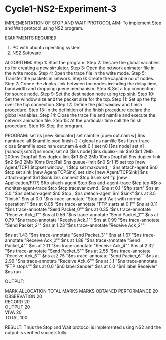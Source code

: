 # Cycle1-NS2-Experiment-3
IMPLEMENTATION OF STOP AND WAIT PROTOCOL
AIM:
To implement Stop and Wait protocol using NS2 program.

EQUIPMENTS REQUIRED:
1.	PC with ubuntu operating system
2.	NS2 Software

ALGORITHM:
Step 1: Start the program.
Step 2: Declare the global variables ns for creating a new simulator. Step 3: Open the network animator file in the write mode.
Step 4: Open the trace file in the write mode. Step 5: Transfer the packets in network.
Step 6: Create the capable no of nodes.
Step 7: Create the duplex-link between the nodes including the delay time, bandwidth and dropping queue mechanism.
Step 8: Set a tcp connection for source node. Step 9: Set the destination node using tcp sink.
Step 10: Set the window size and the packet size for the tcp. Step 11: Set up the ftp over the tcp connection.
Step 12: Define the plot window and finish procedure.
Step 13: In the definition of the finish procedure declare the global variables. Step 14: Close the trace file and namfile and execute the network animation file. Step 15: At the particular time call the finish procedure.
Step 16: Stop the program.
 
PROGRAM:
set ns [new Simulator]
set namfile [open out.nam w]
$ns namtrace-all $namfile proc finish {}
{
global ns namfile
$ns flush-trace close $namfile
exec nam out.nam & exit 0
}
set n0 [$ns node] set n1 [$ns node] set n2 [$ns node] set n3 [$ns node]
$ns duplex-link $n0 $n1 2Mb 200ms DropTail
$ns duplex-link $n1 $n2 2Mb 10ms DropTail
$ns duplex-link $n2 $n3 2Mb 10ms DropTail
$ns queue-limit $n0 $n1 15 set tcp [new Agent/TCP]
$tcpset window_ 1
$tcp set maxcwnd_ 1
$ns attach-agent $n0 $tcp
set sink [new Agent/TCPSink] set sink [new Agent/TCPSink]
$ns attach-agent $n1 $sink
$ns connect $tcp $sink
set ftp [new Application/FTP]
$ftp attach-agent $tcp
$ns add-agent-trace $tcp tcp #$ns moniter-agent-trace $tcp
$tcp tracevar cwnd_
$ns at 0.1 "$ftp start"
$ns at 3.0 "$ns detach-agent $n0 $tcp ; $ns detach-agent $n1 $sink"
$ns at 3.5 "finish"
$ns at 0.0 "$ns trace-annotate \"Stop and Wait with normal operation\""
$ns at 0.05 "$ns trace-annotate \"FTP starts at 0.1\""
$ns at 0.11 "$ns trace-annotate \"Send Packet_0\""
$ns at 0.35 "$ns trace-annotate \"Receive Ack_0\""
$ns at 0.56 "$ns trace-annotate \"Send Packet_1\""
$ns at 0.79 "$ns trace-annotate \"Receive Ack_1\""
$ns at 0.99 "$ns trace-annotate \"Send Packet_2\""
$ns at 1.23 "$ns trace-annotate \"Receive Ack_2\""
 
$ns at 1.43 "$ns trace-annotate \"Send Packet_3\""
$ns at 1.67 "$ns trace-annotate \"Receive Ack_3\""
$ns at 1.88 "$ns trace-annotate \"Send Packet_4\""
$ns at 2.11 "$ns trace-annotate \"Receive Ack_4\""
$ns at 2.32 "$ns trace-annotate \"Send Packet_5\""
$ns at 2.55 "$ns trace-annotate \"Receive Ack_5\""
$ns at 2.75 "$ns trace-annotate \"Send Packet_6\""
$ns at 2.99 "$ns trace-annotate \"Receive Ack_6\""
$ns at 3.1 "$ns trace-annotate \"FTP stops\""
$ns at 0.0 "$n0 label Sender"
$ns at 0.0 "$n1 label Receiver"
$ns run
 
OUTPUT:





MARK ALLOCATION	TOTAL MARKS	MARKS OBTAINED
PERFORMANCE	20	
OBSERVATION	20	
RECORD	20	
OUTPUT	20	
VIVA	20	
TOTAL	100	





RESULT:
Thus the Stop and Wait protocol is implemented using NS2 and the output is verified successfully.
